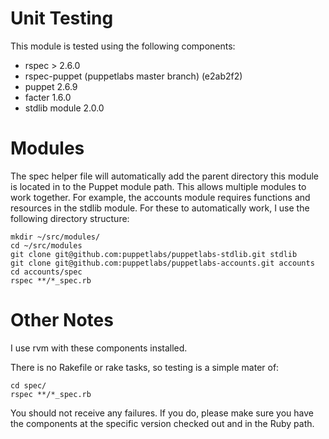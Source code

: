# Unit Testing #

This module is tested using the following components:

 * rspec > 2.6.0
 * rspec-puppet (puppetlabs master branch) (e2ab2f2)
 * puppet 2.6.9
 * facter 1.6.0
 * stdlib module 2.0.0

# Modules #

The spec helper file will automatically add the parent directory this module is
located in to the Puppet module path.  This allows multiple modules to work
together.  For example, the accounts module requires functions and resources in
the stdlib module.  For these to automatically work, I use the following directory structure:

    mkdir ~/src/modules/
    cd ~/src/modules
    git clone git@github.com:puppetlabs/puppetlabs-stdlib.git stdlib
    git clone git@github.com:puppetlabs/puppetlabs-accounts.git accounts
    cd accounts/spec
    rspec **/*_spec.rb

# Other Notes #

I use rvm with these components installed.

There is no Rakefile or rake tasks, so testing is a simple mater of:

    cd spec/
    rspec **/*_spec.rb

You should not receive any failures.  If you do, please make sure you have the
components at the specific version checked out and in the Ruby path.

